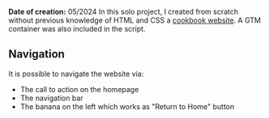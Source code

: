 
**Date of creation:** 05/2024
In this solo project, I created from scratch without previous knowledge of HTML and CSS a [cookbook website](https://fabs651.github.io/Banana-Breakfast-Club-HTML-CSS). A GTM container was also included in the script.
## Navigation
It is possible to navigate the website via:
 - The call to action on the homepage
 - The navigation bar
 - The banana on the left which works as "Return to Home" button
